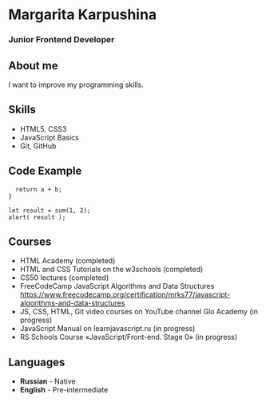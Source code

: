 # Margarita Karpushina

### Junior Frontend Developer


## About me
I want to improve my programming skills.

## Skills
* HTML5, CSS3
* JavaScript Basics
* Git, GitHub

## Code Example
```function sum(a, b) {
  return a + b;
}

let result = sum(1, 2);
alert( result );
```

## Courses
* HTML Academy (completed)
* HTML and CSS Tutorials on the w3schools (completed)
* CS50 lectures (completed)
* FreeCodeCamp JavaScript Algorithms and Data Structures https://www.freecodecamp.org/certification/mrks77/javascript-algorithms-and-data-structures
* JS, CSS, HTML, Git video courses on YouTube channel Glo Academy (in progress)
* JavaScript Manual on learnjavascript.ru (in progress)
* RS Schools Course «JavaScript/Front-end. Stage 0» (in progress)

## Languages
* **Russian** - Native
* **English** - Pre-intermediate